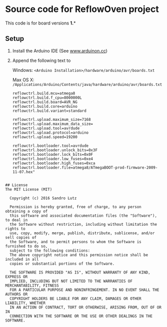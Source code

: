 Source code for ReflowOven project
==================================

This code is for board versions **1.***

## Setup

1. Install the Arduino IDE (See www.arduinon.cc)
2. Append the following text to
 
   Windows:  ```<Arduino Installation>/hardware/arduino/avr/boards.txt```

   Max OS X: ```/Applications/Arduino/Contents/java/hardware/arduino/avr/boards.txt```
   
   ```reflowctrl.name=ReflowCtrl
   reflowctrl.build.mcu=atmega8
   reflowctrl.build.f_cpu=8000000L
   reflowctrl.build.board=AVR_NG
   reflowctrl.build.core=arduino
   reflowctrl.build.variant=standard

   reflowctrl.upload.maximum_size=7168
   reflowctrl.upload.maximum_data_size=
   reflowctrl.upload.tool=avrdude
   reflowctrl.upload.protocol=arduino
   reflowctrl.upload.speed=19200
   
   reflowctrl.bootloader.tool=avrdude
   reflowctrl.bootloader.unlock_bits=0x3F
   reflowctrl.bootloader.lock_bits=0x0F
   reflowctrl.bootloader.low_fuses=0xe4
   reflowctrl.bootloader.high_fuses=0xca
   reflowctrl.bootloader.file=atmega8/ATmegaBOOT-prod-firmware-2009-11-07.hex"
```

## License
The MIT License (MIT)
  
  Copyright (c) 2016 Sandro Lutz
  
  Permission is hereby granted, free of charge, to any person obtaining a copy of
  this software and associated documentation files (the "Software"), to deal in
  the Software without restriction, including without limitation the rights to
  use, copy, modify, merge, publish, distribute, sublicense, and/or sell copies of
  the Software, and to permit persons to whom the Software is furnished to do so,
  subject to the following conditions:
  The above copyright notice and this permission notice shall be included in all
  copies or substantial portions of the Software.
  
  THE SOFTWARE IS PROVIDED "AS IS", WITHOUT WARRANTY OF ANY KIND, EXPRESS OR
  IMPLIED, INCLUDING BUT NOT LIMITED TO THE WARRANTIES OF MERCHANTABILITY, FITNESS
  FOR A PARTICULAR PURPOSE AND NONINFRINGEMENT. IN NO EVENT SHALL THE AUTHORS OR
  COPYRIGHT HOLDERS BE LIABLE FOR ANY CLAIM, DAMAGES OR OTHER LIABILITY, WHETHER
  IN AN ACTION OF CONTRACT, TORT OR OTHERWISE, ARISING FROM, OUT OF OR IN
  CONNECTION WITH THE SOFTWARE OR THE USE OR OTHER DEALINGS IN THE SOFTWARE.
